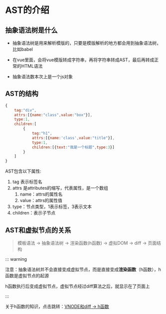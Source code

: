 # AST的介绍
## 抽象语法树是什么
* 抽象语法树是用来解析模版的，只要是模版解析的地方都会用到抽象语法树，比如babel

* 在vue里面，会将vue模版转成字符串，再将字符串转成AST，最后再转成正常的HTML语法

* 抽象语法数本次上是一个js对象

## AST的结构

```js
{
    tag:"div",
    attrs:[{name:"class",value:"box"}],
    type:1,
    children:[
        {
            tag:"h1",
            attrs:[{name:'class',value:"title"}],
            type:1,
            children:[{text:"我是一个标题",type:3}]
        }
    ]
}
```

AST包含以下属性:

1. tag    表示标签名
2. attrs    是attributes的缩写，代表属性，是一个数组
   1. name：attrs的属性名
   2. value：attrs的属性值
3. type：节点类型，1表示标签，3表示文本
4. children：表示子节点

## AST和虚拟节点的关系

> 模板语法 -> 抽象语法树 -> 渲染函数(h函数) -> 虚拟DOM -> diff -> 页面结构

::: warning

注意：抽象语法树并不会直接变成虚拟节点，而是直接变成**渲染函数**（h函数），h函数是虚拟节点的起源

h函数执行后变成虚拟节点，虚拟节点经过diff算法之后，就显示在了页面上

:::

关于h函数的知识，点击跳转：[VNODE和diff -> h函数](/v2/vnode/hfunction)  

